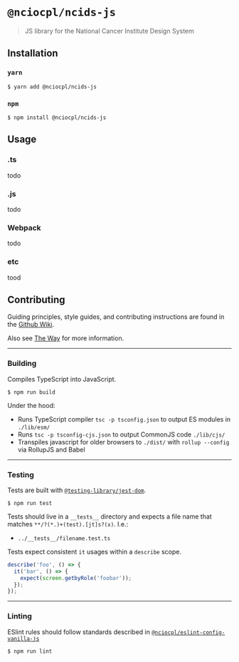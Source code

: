 # `@nciocpl/ncids-js`

> JS library for the National Cancer Institute Design System

## Installation

### `yarn`

```shell
$ yarn add @nciocpl/ncids-js
```

### `npm`

```shell
$ npm install @nciocpl/ncids-js
```

## Usage

### .ts
todo

### .js
todo

### Webpack
todo

### etc
tood

## Contributing

Guiding principles, style guides, and contributing instructions are found in the [Github Wiki](https://github.com/NCIOCPL/ncids/wiki/Technical-JS-Component-Design-Overview).

Also see [The Way](https://github.com/NCIOCPL/ncids/wiki/The-Way) for more information.

---

### Building

Compiles TypeScript into JavaScript.

```shell
$ npm run build
```

Under the hood:
* Runs TypeScript compiler `tsc -p tsconfig.json` to output ES modules in `./lib/esm/`
* Runs `tsc -p tsconfig-cjs.json` to output CommonJS code `./lib/cjs/`
* Transpiles javascript for older browsers to `./dist/` with `rollup --config` via RollupJS and Babel

---

### Testing

Tests are built with [`@testing-library/jest-dom`](https://testing-library.com/docs/ecosystem-jest-dom/).

```shell
$ npm run test
```

Tests should live in a `__tests__` directory and expects a file name that matches `**/?(*.)+(test).[jt]s?(x)`. I.e.:
* `../__tests__/filename.test.ts`

Tests expect consistent `it` usages within a `describe` scope.
```javascript
describe('foo', () => {
  it('bar', () => {
    expect(screen.getbyRole('foobar'));
  });
});
```

---

### Linting

ESlint rules should follow standards described in [`@nciocpl/eslint-config-vanilla-js`](https://github.com/NCIOCPL/cgov-standards-xt/tree/develop/packages/eslint-config-vanilla-js)

```shell
$ npm run lint
```
